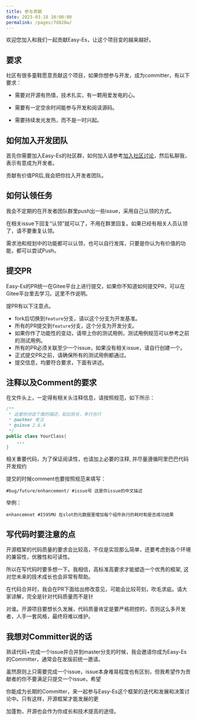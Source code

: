 ```yaml
---
title: 参与贡献
date: 2023-03-18 10:00:00
permalink: /pages/7d828w/
---
```


欢迎您加入和我们一起贡献Easy-Es，让这个项目变的越来越好。

## 要求

社区有很多童鞋愿意贡献这个项目，如果你想参与开发，成为committer，有以下要求：


* 需要对开源有热情，技术扎实，有一颗用爱发电的心。

* 需要有一定空余时间能参与开发和阅读源码。

* 需要持续发光发热，而不是一时兴起。

## 如何加入开发团队

首先你需要加入Easy-Es的社区群，如何加入请参考[加入社区讨论](/pages/kd129d/)，然后私聊我，表示有意成为开发者。

贡献有价值PR后,我会把你拉入开发者团队。

## 如何认领任务

我会不定期的在开发者团队群里push出一些issue，采用自己认领的方式。

在相关issue下回复“认领”就可以了，不用在群里回复。如果已经有相关人员认领了，请不要重复认领。

需求池和规划中的功能都可以认领，也可以自行发挥，只要是你认为有价值的功能，都可以尝试Push。

## 提交PR

Easy-Es的PR统一在Gitee平台上进行提交，如果你不知道如何提交PR，可以在Gitee平台里去学习。这里不作说明。

提PR有以下注意点。

* fork后切换到`feature`分支，请以这个分支为开发基准。
* 所有的PR提交到`feature`分支，这个分支为开发分支。
* 如果你作了功能性的变动，请带上你的测试用例，测试用例规范可以参考之前的测试用例。
* 所有的PR必须关联至少一个issue，如果没有相关issue，请自行创建一个。
* 正式提交PR之前，请确保所有的测试用例都通过。
* 提交信息，均要符合要求，下面有讲述。

## 注释以及Comment的要求

在文件头上，一定得有相关头注释信息，请按照规范，如下所示：
```java
/**
 * 这是你对这个类的描述，如比较长，多行也行
 * @author 老汉
 * @since 2.6.4
 */
public class YourClass{
	...
}
```

相关重要代码，为了保证阅读性，也请加上必要的注释, 并尽量遵循阿里巴巴代码开发规约

提交的时候comment也要按照规范来填写：
```
#bug/future/enhancement/ #issue号 这是你issue的中文描述
```
举例：
```
enhancemnet #I595MU 在slot的元数据里增加每个组件执行的耗时和是否成功结果
```

## 写代码时要注意的点

开源框架的代码质量的要求会比较高，不仅是实现那么简单，还要考虑到各个环境的兼容性，优雅性和可读性。

所以在写代码时要多想一下。我相信，高标准高要求才能塑造一个优秀的框架, 这对您未来的技术成长也会非常有帮助。

在代码合并时，我会在PR下面给出修改意见，可能会比较苛刻，吹毛求疵。请大家谅解，完全是针对代码质量而不是针

对谁。开源项目要想长久发展，代码质量肯定是要严格把控的，否则这么多开发者，人手一套风格，最终将难以维护。

## 我想对Committer说的话

熟读代码+完成一个issue并合并到master分支的时候，我会邀请你成为Easy-Es的Committer，通常会在发版前统一邀请。

虽然原则上只需要完成一个issue，issue本身难易程度也有区别，但我希望作为贡献者的你不要满足只提交一个issue，希望

你能成为长期的Committer，来一起参与Easy-Es这个框架的迭代和发展和决策讨论中。只有这样，开源框架才能发展的更

加蓬勃，开源也会作为你成长和技术提高的途径。


